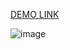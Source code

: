  [DEMO LINK](https://ralfendeck25.github.io/layout_dia/)

 ![image](https://github.com/user-attachments/assets/1da0beba-8d56-4e1c-9ee1-30817e12fd8f)
